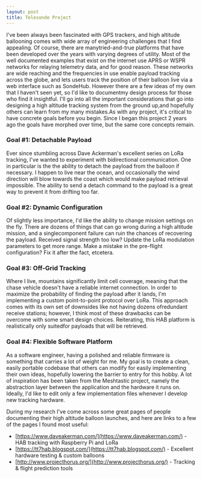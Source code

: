 ```yaml
---
layout: post
title: Telesonde Project
---
```


I've been always been fascinated with GPS trackers, and high altitude ballooning comes with wide array of engineering challenges that I find appealing. Of course, there are manytried-and-true platforms that have been developed over the years with varying degrees of utility. Most of the well documented examples that exist on the internet use APRS or WSPR networks for relaying telemetry data, and for good reason. These networks are wide reaching and the frequencies in use enable payload tracking across the globe, and lets users track the position of their balloon live via a web interface such as SondeHub. However there are a few ideas of my own that I haven't seen yet, so I'd like to documentmy design process for those who find it insightful. I'll go into all the important considerations that go into designing a high altitude tracking system from the ground up,and hopefully others can learn from my many mistakes.As with any project, it's critical to have concrete goals before you begin. Since I began this project 2 years ago the goals have morphed over time, but the same core concepts remain.

### Goal #1:    Detachable Payload
Ever since stumbling across Dave Ackerman's excellent series on LoRa tracking, I've wanted to experiment with bidirectional communication. One in particular is the the ability to detach the payload from the balloon if necessary. I happen to live near the ocean, and occasionally the wind direction will blow towards the coast which would make payload retrieval impossible. The ability to send a detach command to the payload is a great way to prevent it from drifting too far.

### Goal #2:    Dynamic Configuration
Of slightly less importance, I'd like the ability to change mission settings on the fly. There are dozens of things that can go wrong during a high altitude mission, and a singlecomponent failure can ruin the chances of recovering the payload. Received signal strength too low? Update the LoRa modulation parameters to get more range. Make a mistake in the pre-flight configuration? Fix it after the fact, etcetera.

### Goal #3:    Off-Grid Tracking
Where I live, mountains significantly limit cell coverage, meaning that the chase vehicle doesn't have a reliable internet connection. In order to maximize the probability of finding the payload after it lands, I'm implementing a custom point-to-point protocol over LoRa. This approach comes with its own set of downsides like not having dozens ofredundant receive stations; however, I think most of these drawbacks can be overcome with some smart design choices. Reiterating, this HAB platform is realistically only suitedfor payloads that will be retrieved.

### Goal #4:    Flexible Software Platform
As a software engineer, having a polished and reliable firmware is something that carries a lot of weight for me. My goal is to create a clean, easily portable codebase that others can modify for easily implementing their own ideas, hopefully lowering the barrier to entry for this hobby. A lot of inspiration has been taken from the Meshtastic project, namely the abstraction layer between the application and the hardware it runs on. Ideally, I'd like to edit only a few implementation files whenever I develop new tracking hardware.

During my research I've come across some great pages of people documenting their high altitude balloon launches, and here are links to a few of the pages I found most useful:

- [https://www.daveakerman.com/](https://www.daveakerman.com/) - HAB tracking with Raspberry Pi and LoRa
- [https://tt7hab.blogspot.com/](https://tt7hab.blogspot.com/) - Excellent hardware testing & custom balloons
- [http://www.projecthorus.org/](http://www.projecthorus.org/) - Tracking & flight prediction tools
